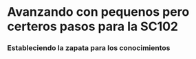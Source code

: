 # Avanzando con pequenos pero certeros pasos para la SC102

### Estableciendo la zapata para los conocimientos
